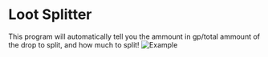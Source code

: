 # Loot Splitter
This program will automatically tell you the ammount in gp/total ammount of the drop to split, and how much to split!
![Example](https://i.imgur.com/BCCXQCD.png)
